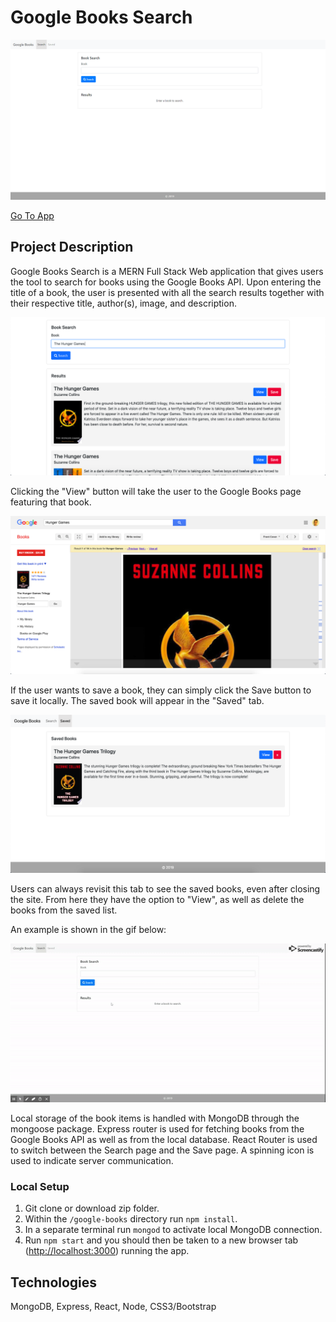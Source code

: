 # Google Books Search

![Splash Page](./media/splash-page-min.png)

[Go To App](https://googlebookreactapp.herokuapp.com)

## Project Description

Google Books Search is a MERN Full Stack Web application that gives users the tool to search for books using the Google Books API. Upon entering the title of a book, the user is presented with all the search results together with their respective title, author(s), image, and description.

![Search Feature](./media/search.png)

Clicking the "View" button will take the user to the Google Books page featuring that book.

![Search Feature](./media/link.png)

If the user wants to save a book, they can simply click the Save button to save it locally. The saved book will appear in the "Saved" tab.

![Search Feature](./media/saved.png)

Users can always revisit this tab to see the saved books, even after closing the site. From here they have the option to "View", as well as delete the books from the saved list.

An example is shown in the gif below:

<div align="center">
<img src="./media/app-usage.gif">
</div>

Local storage of the book items is handled with MongoDB through the mongoose package. Express router is used for fetching books from the Google Books API as well as from the local database. React Router is used to switch between the Search page and the Save page. A spinning icon is used to indicate server communication.

### Local Setup

1. Git clone or download zip folder.
1. Within the `/google-books` directory run `npm install`.
1. In a separate terminal run `mongod` to activate local MongoDB connection.
1. Run `npm start` and you should then be taken to a new browser tab ([http://localhost:3000](http://localhost:3000)) running the app.

## Technologies

MongoDB, Express, React, Node, CSS3/Bootstrap
